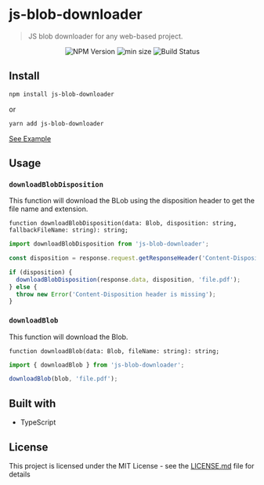 # js-blob-downloader

> JS blob downloader for any web-based project.

<div align="center">
    <img src="https://badgen.net/npm/v/js-blob-downloader" alt="NPM Version" />
    <img src="https://badgen.net/bundlephobia/min/js-blob-downloader" alt="min size"/>
    <img src="https://github.com/mohcinenazrhan/js-blob-downloader/actions/workflows/tests.yml/badge.svg" alt="Build Status" />
</div>

## Install

```bash
npm install js-blob-downloader
```

or

```bash
yarn add js-blob-downloader
```

[See Example](https://github.com/mohcinenazrhan/js-blob-downloader/tree/main/example)

## Usage

### `downloadBlobDisposition`

This function will download the BLob using the disposition header to get the file name and extension.

`function downloadBlobDisposition(data: Blob, disposition: string, fallbackFileName: string): string;`

```javascript
import downloadBlobDisposition from 'js-blob-downloader';

const disposition = response.request.getResponseHeader('Content-Disposition');

if (disposition) {
  downloadBlobDisposition(response.data, disposition, 'file.pdf');
} else {
  throw new Error('Content-Disposition header is missing');
}
```

### `downloadBlob`

This function will download the Blob.

`function downloadBlob(data: Blob, fileName: string): string;`

```javascript
import { downloadBlob } from 'js-blob-downloader';

downloadBlob(blob, 'file.pdf');
```

## Built with

- TypeScript

## License

This project is licensed under the MIT License - see the [LICENSE.md](LICENSE.md) file for details
